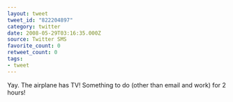 ```yaml
---
layout: tweet
tweet_id: "822204897"
category: twitter
date: 2008-05-29T03:16:35.000Z
source: Twitter SMS
favorite_count: 0
retweet_count: 0
tags:
- tweet
---
```


Yay. The airplane has TV! Something to do (other than email and work) for 2 hours!
